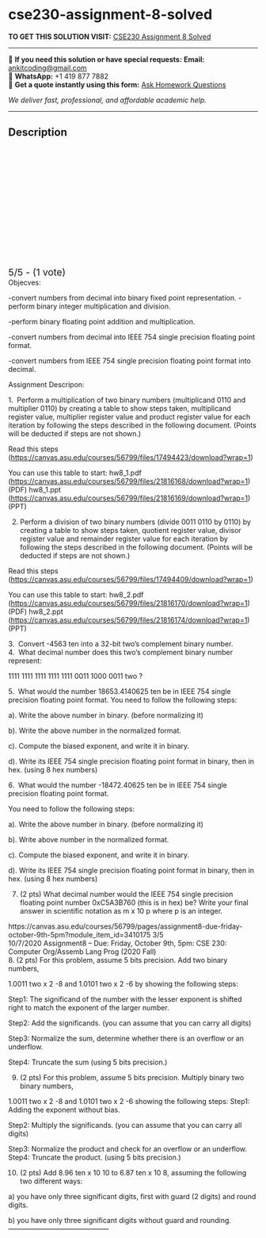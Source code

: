 # cse230-assignment-8-solved
**TO GET THIS SOLUTION VISIT:** [CSE230 Assignment 8 Solved](https://www.ankitcodinghub.com/product/cse230-assignment-8-solved/)


---

📩 **If you need this solution or have special requests:** **Email:** ankitcoding@gmail.com  
📱 **WhatsApp:** +1 419 877 7882  
📄 **Get a quote instantly using this form:** [Ask Homework Questions](https://www.ankitcodinghub.com/services/ask-homework-questions/)

*We deliver fast, professional, and affordable academic help.*

---

<h2>Description</h2>



<div class="kk-star-ratings kksr-auto kksr-align-center kksr-valign-top" data-payload="{&quot;align&quot;:&quot;center&quot;,&quot;id&quot;:&quot;96178&quot;,&quot;slug&quot;:&quot;default&quot;,&quot;valign&quot;:&quot;top&quot;,&quot;ignore&quot;:&quot;&quot;,&quot;reference&quot;:&quot;auto&quot;,&quot;class&quot;:&quot;&quot;,&quot;count&quot;:&quot;1&quot;,&quot;legendonly&quot;:&quot;&quot;,&quot;readonly&quot;:&quot;&quot;,&quot;score&quot;:&quot;5&quot;,&quot;starsonly&quot;:&quot;&quot;,&quot;best&quot;:&quot;5&quot;,&quot;gap&quot;:&quot;4&quot;,&quot;greet&quot;:&quot;Rate this product&quot;,&quot;legend&quot;:&quot;5\/5 - (1 vote)&quot;,&quot;size&quot;:&quot;24&quot;,&quot;title&quot;:&quot;CSE230 Assignment 8 Solved&quot;,&quot;width&quot;:&quot;138&quot;,&quot;_legend&quot;:&quot;{score}\/{best} - ({count} {votes})&quot;,&quot;font_factor&quot;:&quot;1.25&quot;}">

<div class="kksr-stars">

<div class="kksr-stars-inactive">
            <div class="kksr-star" data-star="1" style="padding-right: 4px">


<div class="kksr-icon" style="width: 24px; height: 24px;"></div>
        </div>
            <div class="kksr-star" data-star="2" style="padding-right: 4px">


<div class="kksr-icon" style="width: 24px; height: 24px;"></div>
        </div>
            <div class="kksr-star" data-star="3" style="padding-right: 4px">


<div class="kksr-icon" style="width: 24px; height: 24px;"></div>
        </div>
            <div class="kksr-star" data-star="4" style="padding-right: 4px">


<div class="kksr-icon" style="width: 24px; height: 24px;"></div>
        </div>
            <div class="kksr-star" data-star="5" style="padding-right: 4px">


<div class="kksr-icon" style="width: 24px; height: 24px;"></div>
        </div>
    </div>

<div class="kksr-stars-active" style="width: 138px;">
            <div class="kksr-star" style="padding-right: 4px">


<div class="kksr-icon" style="width: 24px; height: 24px;"></div>
        </div>
            <div class="kksr-star" style="padding-right: 4px">


<div class="kksr-icon" style="width: 24px; height: 24px;"></div>
        </div>
            <div class="kksr-star" style="padding-right: 4px">


<div class="kksr-icon" style="width: 24px; height: 24px;"></div>
        </div>
            <div class="kksr-star" style="padding-right: 4px">


<div class="kksr-icon" style="width: 24px; height: 24px;"></div>
        </div>
            <div class="kksr-star" style="padding-right: 4px">


<div class="kksr-icon" style="width: 24px; height: 24px;"></div>
        </div>
    </div>
</div>


<div class="kksr-legend" style="font-size: 19.2px;">
            5/5 - (1 vote)    </div>
    </div>
<div class="page" title="Page 1">
<div class="section">
<div class="section">
<div class="layoutArea">
<div class="column">
Objecves:

-convert numbers from decimal into binary fixed point representation. -perform binary integer multiplication and division.

-perform binary floating point addition and multiplication.

</div>
</div>
</div>
</div>
</div>
<div class="page" title="Page 2">
<div class="section">
<div class="section">
<div class="layoutArea">
<div class="column">
-convert numbers from decimal into IEEE 754 single precision floating point format.

-convert numbers from IEEE 754 single precision floating point format into decimal.

Assignment Descripon:

1.&nbsp; Perform a multiplication of two binary numbers (multiplicand 0110 and multiplier 0110) by creating a table to show steps taken, multiplicand register value, multiplier register value and product register value for each iteration by following the steps described in the following document. (Points will be deducted if steps are not shown.)

Read this steps (https://canvas.asu.edu/courses/56799/files/17494423/download?wrap=1)

You can use this table to start: hw8_1.pdf (https://canvas.asu.edu/courses/56799/files/21816168/download?wrap=1) (PDF) hw8_1.ppt (https://canvas.asu.edu/courses/56799/files/21816169/download?wrap=1) (PPT)

2. Perform a division of two binary numbers (divide 0011 0110 by 0110) by creating a table to show steps taken, quotient register value, divisor register value and remainder register value for each iteration by following the steps described in the following document. (Points will be deducted if steps are not shown.)

Read this steps (https://canvas.asu.edu/courses/56799/files/17494409/download?wrap=1)

You can use this table to start: hw8_2.pdf (https://canvas.asu.edu/courses/56799/files/21816170/download?wrap=1) (PDF) hw8_2.ppt (https://canvas.asu.edu/courses/56799/files/21816174/download?wrap=1) (PPT)

</div>
</div>
</div>
</div>
</div>
<div class="page" title="Page 3">
<div class="section">
<div class="section">
<div class="layoutArea">
<div class="column">
3.&nbsp; Convert -4563 ten into a 32-bit two’s complement binary number.

</div>
</div>
<div class="layoutArea">
<div class="column">
4.&nbsp; What decimal number does this two’s complement binary number represent:

1111 1111 1111 1111 1111 0011 1000 0011 two ?

5.&nbsp; What would the number 18653.4140625 ten be in IEEE 754 single precision floating point format. You need to follow the following steps:

a). Write the above number in binary. (before normalizing it)

b). Write the above number in the normalized format.

c). Compute the biased exponent, and write it in binary.

d). Write its IEEE 754 single precision floating point format in binary, then in hex. (using 8 hex numbers)

6.&nbsp; What would the number -18472.40625 ten be in IEEE 754 single precision floating point format.

You need to follow the following steps:

a). Write the above number in binary. (before normalizing it)

b). Write above number in the normalized format.

c). Compute the biased exponent, and write it in binary.

d). Write its IEEE 754 single precision floating point format in binary, then in hex. (using 8 hex numbers)

7. (2 pts) What decimal number would the IEEE 754 single precision floating point number 0xC5A3B760 (this is in hex) be? Write your final answer in scientific notation as m x 10 p where p is an integer.

</div>
</div>
</div>
<div class="layoutArea">
<div class="column">
https://canvas.asu.edu/courses/56799/pages/assignment8-due-friday-october-9th-5pm?module_item_id=3410175 3/5

</div>
</div>
</div>
</div>
<div class="page" title="Page 4">
<div class="section">
<div class="layoutArea">
<div class="column">
10/7/2020 Assignment8 – Due: Friday, October 9th, 5pm: CSE 230: Computer Org/Assemb Lang Prog (2020 Fall)

</div>
</div>
<div class="section">
<div class="layoutArea">
<div class="column">
8. (2 pts) For this problem, assume 5 bits precision. Add two binary numbers,

1.0011 two x 2 -8 and 1.0101 two x 2 -6 by showing the following steps:

Step1: The significand of the number with the lesser exponent is shifted right to match the exponent of the larger number.

Step2: Add the significands. (you can assume that you can carry all digits)

Step3: Normalize the sum, determine whether there is an overflow or an underflow.

Step4: Truncate the sum (using 5 bits precision.)

9. (2 pts) For this problem, assume 5 bits precision. Multiply binary two binary numbers,

1.0011 two x 2 -8 and 1.0101 two x 2 -6 showing the following steps: Step1: Adding the exponent without bias.

Step2: Multiply the significands. (you can assume that you can carry all digits)

Step3: Normalize the product and check for an overflow or an underflow. Step4: Truncate the product. (using 5 bits precision.)

10. (2 pts) Add 8.96 ten x 10 10 to 6.87 ten x 10 8, assuming the following two different ways:

a) you have only three significant digits, first with guard (2 digits) and round digits.

b) you have only three significant digits without guard and rounding. ——————————————–

</div>
</div>
</div>
</div>
</div>
